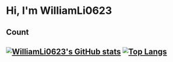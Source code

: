# Hi, I'm WilliamLi0623

## Count

[![WilliamLi0623's GitHub stats](https://github-readme-stats.vercel.app/api?username=WilliamLi0623&theme=radical&cache_seconds=1800)](https://github.com/anuraghazra/github-readme-stats)       [![Top Langs](https://github-readme-stats.vercel.app/api/top-langs/?username=WilliamLi0623&layout=compact&theme=radical&exclude_repo=blog&hide=shaderlab,asp.net&langs_count=6)](https://github.com/anuraghazra/github-readme-stats)
---
